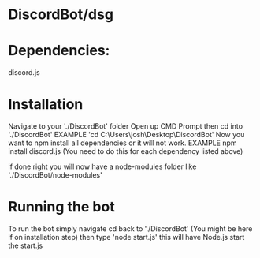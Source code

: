 # DiscordBot/dsg
# Dependencies: 
discord.js

# Installation
Navigate to your './DiscordBot' folder
Open up CMD Prompt then cd into './DiscordBot'
EXAMPLE 'cd C:\Users\josh\Desktop\DiscordBot'
Now you want to npm install all dependencies or it will not work.
EXAMPLE npm install discord.js
(You need to do this for each dependency listed above)

if done right you will now have a node-modules folder like './DiscordBot/node-modules'

# Running the bot
To run the bot simply navigate cd back to './DiscordBot' (You might be here if on installation step)
then type 'node start.js' this will have Node.js start the start.js

